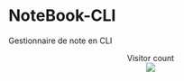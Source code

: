 # NoteBook-CLI
Gestionnaire de note en CLI

<p align="center"> 
  Visitor count<br>
  <img src="https://profile-counter.glitch.me/arnaudderison/count.svg" />
</p>
